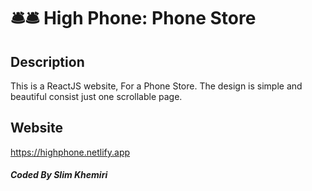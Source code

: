 # 🛎️🛎️ High Phone: Phone Store

## Description

This is a ReactJS website, For a Phone Store. The design is simple and beautiful consist just one scrollable page.

## Website

https://highphone.netlify.app

##### Coded By Slim Khemiri
